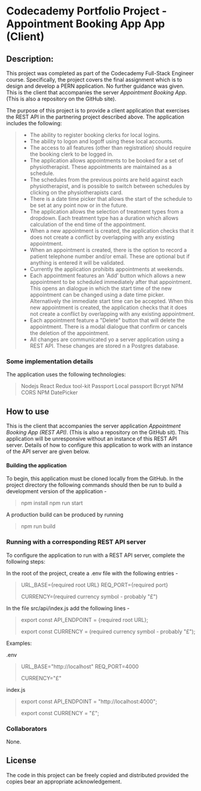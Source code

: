 # Codecademy Portfolio Project - Appointment Booking App App (Client)

## Description:

This project was completed as part of the Codecademy Full-Stack Engineer course. Specifically, the project covers the final assignment which is to design and develop a PERN application. No further guidance was given. This is the client that accompanies the server _Appointment Booking App_. (This is also a repository on the GitHub site).

The purpose of this project is to provide a client application that exercises the REST API in the partnering project described above. The application includes the following:

> - The ability to register booking clerks for local logins.
> - The ability to logon and logoff using these local accounts.
> - The access to all features (other than registration) should require the booking clerk to be logged in.
> - The application allows appointments to be booked for a set of physiotherapist. These appointments are maintained as a schedule.
> - The schedules from the previous points are held against each physiotherapist, and is possible to switch between schedules by clicking on the physiotherapists card.
> - There is a date time picker that allows the start of the schedule to be set at any point now or in the future.
> - The application allows the selection of treatment types from a dropdown. Each treatment type has a duration which allows calculation of the end time of the appointment.
> - When a new appointment is created, the application checks that it does not create a conflict by overlapping with any existing appointment.
> - When an appointment is created, there is the option to record a patient telephone number and/or email. These are optional but if anything is entered it will be validated.
> - Currently the application prohibits appointments at weekends.
> - Each appointment features an 'Add' button which allows a new appointment to be scheduled immediately after that appointment. This opens an dialogue in which the start time of the new appointment can be changed using a date time picker. Alternatively the immediate start time can be accepted. When this new appointment is created, the application checks that it does not create a conflict by overlapping with any existing appointment.
> - Each appointment feature a "Delete" button that will delete the appointment. There is a modal dialogue that confirm or cancels the deletion of the appointment.
> - All changes are communicated yo a server application using a REST API. These changes are stored n a Postgres database.

### Some implementation details

The application uses the following technologies:

> Nodejs
> React
> Redux tool-kit
> Passport
> Local passport
> Bcrypt
> NPM CORS
> NPM DatePicker

## How to use

This is the client that accompanies the server application _Appointment Booking App (REST API)_. (This is also a repository on the GitHub sit). This application will be unresponsive without an instance of this REST API server. Details of how to configure this application to work with an instance of the API server are given below.

#### Building the application

To begin, this application must be cloned locally from the GitHub. In the project directory the following commands should then be run to build a development version of the application -

> npm install
> npm run start

A production build can be produced by running

> npm run build

### Running with a corresponding REST API server

To configure the application to run with a REST API server, complete the following steps:

In the root of the project, create a .env file with the following entries -

> URL_BASE={required root URL}
> REQ_PORT={required port}
>
> CURRENCY=(required currency symbol - probably "£")

In the file src/api/index.js add the following lines -

> export const API_ENDPOINT = {required root URL};
>
> export const CURRENCY = (required currency symbol - probably "£");

Examples:

.env

> URL_BASE="http://localhost"
> REQ_PORT=4000
>
> CURRENCY="£"

index.js

> export const API_ENDPOINT = "http://localhost:4000";
>
> export const CURRENCY = "£";

### Collaborators

None.

## License

The code in this project can be freely copied and distributed provided the copies bear an appropriate acknowledgement.
